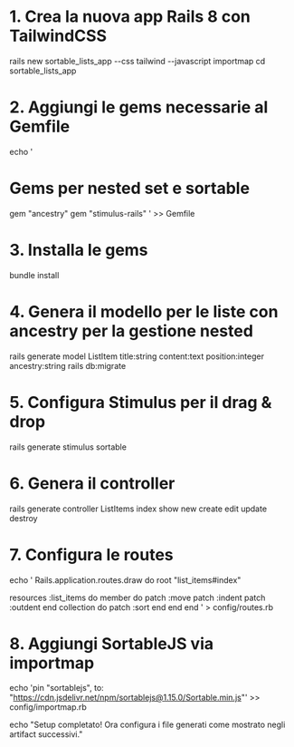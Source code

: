 # 1. Crea la nuova app Rails 8 con TailwindCSS
rails new sortable_lists_app --css tailwind --javascript importmap
cd sortable_lists_app

# 2. Aggiungi le gems necessarie al Gemfile
echo '
# Gems per nested set e sortable
gem "ancestry"
gem "stimulus-rails"
' >> Gemfile

# 3. Installa le gems
bundle install

# 4. Genera il modello per le liste con ancestry per la gestione nested
rails generate model ListItem title:string content:text position:integer ancestry:string
rails db:migrate

# 5. Configura Stimulus per il drag & drop
rails generate stimulus sortable

# 6. Genera il controller
rails generate controller ListItems index show new create edit update destroy

# 7. Configura le routes
echo '
Rails.application.routes.draw do
  root "list_items#index"
  
  resources :list_items do
    member do
      patch :move
      patch :indent
      patch :outdent
    end
    collection do
      patch :sort
    end
  end
end
' > config/routes.rb

# 8. Aggiungi SortableJS via importmap
echo 'pin "sortablejs", to: "https://cdn.jsdelivr.net/npm/sortablejs@1.15.0/Sortable.min.js"' >> config/importmap.rb

echo "Setup completato! Ora configura i file generati come mostrato negli artifact successivi."